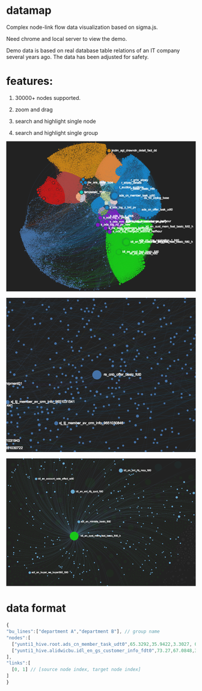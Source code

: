 # datamap

Complex node-link flow data visualization based on sigma.js.

Need chrome and local server to view the demo.

Demo data is based on real database table relations of an IT company several years ago. The data has been adjusted for safety.


features:
===

1. 30000+ nodes supported.

2. zoom and drag

3. search and highlight single node

4. search and highlight single group

![image2](https://raw.githubusercontent.com/jdk137/datamap/master/datamap2.png)

![image3](https://raw.githubusercontent.com/jdk137/datamap/master/datamap3.png)

![image1](https://raw.githubusercontent.com/jdk137/datamap/master/datamap.png)

data format
===

```javascript
{
"bu_lines":["department A","department B"], // group name
"nodes":[
  ["yunti1_hive.root.ads_cn_member_task_udt0",65.3292,35.9422,3.3027, 0], // [nodeid, x, y, radius, groupIndex]
  ["yunti1_hive.alidwicbu.idl_en_gs_customer_info_fdt0",73.27,67.0848,3.0922,1]
],
"links":[
  [0, 1] // [source node index, target node index]
]
}
```
